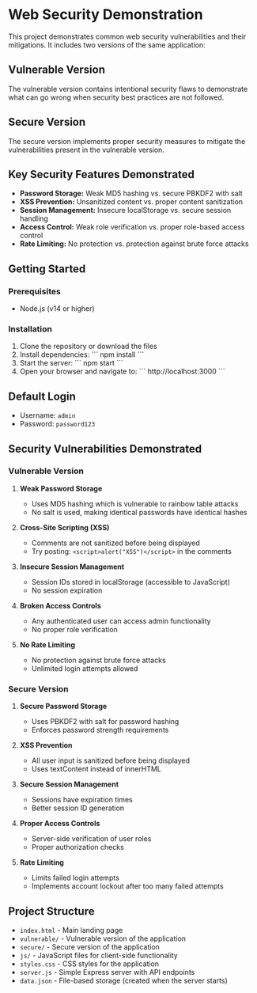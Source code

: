 # Web Security Demonstration

This project demonstrates common web security vulnerabilities and their mitigations. It includes two versions of the same application:

## Vulnerable Version
The vulnerable version contains intentional security flaws to demonstrate what can go wrong when security best practices are not followed.

## Secure Version
The secure version implements proper security measures to mitigate the vulnerabilities present in the vulnerable version.

## Key Security Features Demonstrated

- **Password Storage:** Weak MD5 hashing vs. secure PBKDF2 with salt
- **XSS Prevention:** Unsanitized content vs. proper content sanitization
- **Session Management:** Insecure localStorage vs. secure session handling
- **Access Control:** Weak role verification vs. proper role-based access control
- **Rate Limiting:** No protection vs. protection against brute force attacks

## Getting Started

### Prerequisites
- Node.js (v14 or higher)

### Installation

1. Clone the repository or download the files
2. Install dependencies:
   \`\`\`
   npm install
   \`\`\`
3. Start the server:
   \`\`\`
   npm start
   \`\`\`
4. Open your browser and navigate to:
   \`\`\`
   http://localhost:3000
   \`\`\`

## Default Login

- Username: `admin`
- Password: `password123`

## Security Vulnerabilities Demonstrated

### Vulnerable Version

1. **Weak Password Storage**
   - Uses MD5 hashing which is vulnerable to rainbow table attacks
   - No salt is used, making identical passwords have identical hashes

2. **Cross-Site Scripting (XSS)**
   - Comments are not sanitized before being displayed
   - Try posting: `<script>alert("XSS")</script>` in the comments

3. **Insecure Session Management**
   - Session IDs stored in localStorage (accessible to JavaScript)
   - No session expiration

4. **Broken Access Controls**
   - Any authenticated user can access admin functionality
   - No proper role verification

5. **No Rate Limiting**
   - No protection against brute force attacks
   - Unlimited login attempts allowed

### Secure Version

1. **Secure Password Storage**
   - Uses PBKDF2 with salt for password hashing
   - Enforces password strength requirements

2. **XSS Prevention**
   - All user input is sanitized before being displayed
   - Uses textContent instead of innerHTML

3. **Secure Session Management**
   - Sessions have expiration times
   - Better session ID generation

4. **Proper Access Controls**
   - Server-side verification of user roles
   - Proper authorization checks

5. **Rate Limiting**
   - Limits failed login attempts
   - Implements account lockout after too many failed attempts

## Project Structure

- `index.html` - Main landing page
- `vulnerable/` - Vulnerable version of the application
- `secure/` - Secure version of the application
- `js/` - JavaScript files for client-side functionality
- `styles.css` - CSS styles for the application
- `server.js` - Simple Express server with API endpoints
- `data.json` - File-based storage (created when the server starts)

